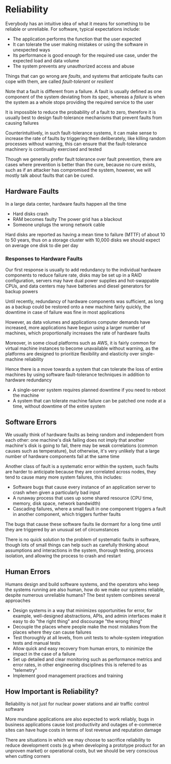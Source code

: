 # Reliability
Everybody has an intuitive idea of what it means for something to be reliable or unreliable. For software, typical expectations include:
- The application performs the function that the user expected
- It can tolerate the user making mistakes or using the software in unexpected ways
- Its performance is good enough for the required use case, under the expected load and data volume
- The system prevents any unauthorized access and abuse

Things that can go wrong are *faults*, and systems that anticipate faults can cope with them, are called *fault-tolerant* or *resilient*

Note that a fault is different from a failure. A fault is usually defined as one component of the system deviating from its spec, whereas a *failure* is when the system as a whole stops providing the required service to the user

It is impossible to reduce the probability of a fault to zero, therefore it is usually best to design fault-tolerance mechanisms that prevent faults from causing failures

Counterintuitively, in such fault-tolerance systems, it can make sense to increase the rate of faults by triggering them deliberately, like killing random processes without warning, this can ensure that the fault-tolerance machinery is continually exercised and tested

Though we generally prefer fault tolerance over fault prevention, there are cases where prevention is better than the cure, because no cure exists, such as if an attacker has compromised the system, however, we will mostly talk about faults that can be cured.

## Hardware Faults
In a large data center, hardware faults happen all the time
- Hard disks crash
- RAM becomes faulty
The power grid has a blackout
- Someone unplugs the wrong network cable

Hard disks are reported as having a mean time to failure (MTTF) of about 10 to 50 years, thus on a storage cluster with 10,000 disks we should expect on average one disk to die per day

### Responses to Hardware Faults
Our first response is usually to add redundancy to the individual hardware components to reduce failure rate, disks may be set up in a RAID configuration, servers may have dual power supplies and hot-swappable CPUs, and data centers may have batteries and diesel generators for backup powers

Until recently, redundancy of hardware components was sufficient, as long as a backup could be restored onto a new machine fairly quickly, the downtime in case of failure was fine in most applications

However, as data volumes and applications computer demands have increased, more applications have begun using a larger number of machines, which proportionally increases the rate of hardware faults

Moreover, in some cloud platforms such as AWS, it is fairly common for virtual machine instances to become unavailable without warning, as the platforms are designed to prioritize flexibility and elasticity over single-machine reliability

Hence there is a move towards a system that can tolerate the loss of entire machines by using software fault-tolerance techniques in addition to hardware redundancy
- A single-server system requires planned downtime if you need to reboot the machine
- A system that can tolerate machine failure can be patched one node at a time, without downtime of the entire system

## Software Errors
We usually think of hardware faults as being random and independent from each other: one machine's disk failing does not imply that another machine's disk is going to fail, there may be weak correlations (common causes such as temperature), but otherwise, it's very unlikely that a large number of hardware components fail at the same time

Another class of fault is a systematic error within the system, such faults are harder to anticipate because they are correlated across nodes, they tend to cause many more system failures, this includes:
- Software bugs that cause every instance of an application server to crash when given a particularly bad input
- A runaway process that uses up some shared resource (CPU time, memory, disk space, network bandwidth)
- Cascading failures, where a small fault in one component triggers a fault in another component, which triggers further faults

The bugs that cause these software faults lie dormant for a long time until they are triggered by an unusual set of circumstances

There is no quick solution to the problem of systematic faults in software, though lots of small things can help such as carefully thinking about assumptions and interactions in the system, thorough testing, process isolation, and allowing the process to crash and restart

## Human Errors
Humans design and build software systems, and the operators who keep the systems running are also human, how do we make our systems reliable, despite numerous unreliable humans? The best system combines several approaches
- Design systems in a way that minimizes opportunities for error, for example, well-designed abstractions, APIs, and admin interfaces make it easy to do "the right thing" and discourage "the wrong thing"
- Decouple the places where people make the most mistakes from the places where they can cause failures
- Test thoroughly at all levels, from unit tests to whole-system integration tests and manual tests
- Allow quick and easy recovery from human errors, to minimize the impact in the case of a failure
- Set up detailed and clear monitoring such as performance metrics and error rates, in other engineering disciplines this is referred to as "telemetry"
- Implement good management practices and training

## How Important is Reliability?
Reliability is not just for nuclear power stations and air traffic control software

More mundane applications are also expected to work reliably, bugs in business applications cause lost productivity and outages of e-commerce sites can have huge costs in terms of lost revenue and reputation damage

There are situations in which we may choose to sacrifice reliability to reduce development costs (e.g when developing a prototype product for an unproven market) or operational costs, but we should be very conscious when cutting corners
